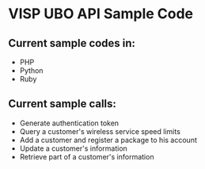 
VISP UBO API Sample Code
========================

Current sample codes in:
--------

 - PHP
 - Python
 - Ruby

Current sample calls:
--------

- Generate authentication token
- Query a customer's wireless service speed limits
- Add a customer and register a package to his account
- Update a customer's information
- Retrieve part of a customer's information

